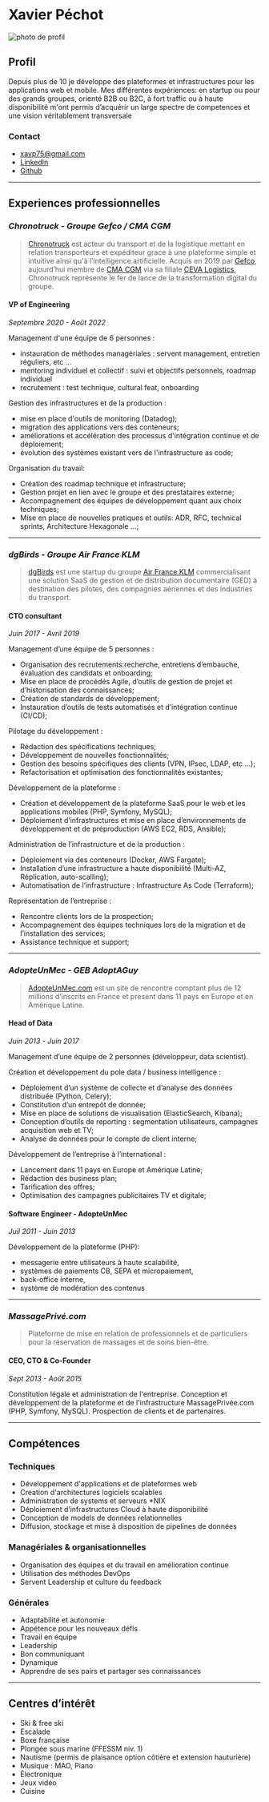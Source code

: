 # Xavier Péchot
![photo de profil](https://cdn.filestackcontent.com/ApSL9HZDXQFeLkhQqoOgxz/resize=width:200/cache=expiry:max/compress/https://github.com/xavierp/curriculum-vitae/raw/main/asset/profile.png "Photo de profil")
## Profil
Depuis plus de 10 je développe des plateformes et infrastructures pour les applications web et mobile.
Mes différentes expériences: en startup ou pour des grands groupes, orienté B2B ou B2C, à fort traffic ou à haute disponibilité m'ont permis d’acquérir un large spectre de competences et une vision véritablement transversale

### Contact
- [xavp75@gmail.com](mailto:xavp75@gmail.com)
- [LinkedIn](https://www.linkedin.com/in/xavierpechot/)
- [Github](https://github.com/xavierp)

---

## Experiences professionnelles
### *Chronotruck - Groupe Gefco / CMA CGM*

> [Chronotruck](https://chronotruck.com) est acteur du transport et de la logistique mettant en relation transporteurs et expéditeur grace à une plateforme simple et intuitive ainsi qu'à l’intelligence artificielle. Acquis en 2019 par [Gefco](https://www.gefco.net/fr/a-propos-de-gefco/decouvrir/groupe/), aujourd’hui membre de [CMA CGM](https://www.cma-cgm.com/about/the-group) via sa filiale [CEVA Logistics](https://www.cevalogistics.com/fr), Chronotruck représente le fer de lance de la transformation digital du groupe.

#### VP of Engineering
_Septembre 2020 - Août 2022_

Management d'une équipe de 6 personnes :
- instauration de méthodes managériales : servent management, entretien réguliers, etc ...
- mentoring individuel et collectif : suivi et objectifs personnels, roadmap individuel
- recrutement : test technique, cultural feat, onboarding

Gestion des infrastructures et de la production :
- mise en place d'outils de monitoring (Datadog);
- migration des applications vers des conteneurs;
- améliorations et accélération des processus d'intégration continue et de déploiement;
- évolution des systèmes existant vers de l'infrastructure as code;

Organisation du travail:
- Création des roadmap technique et infrastructure;
- Gestion projet en lien avec le groupe et des prestataires externe;
- Accompagnement des équipes de développement quant aux choix techniques;
- Mise en place de nouvelles pratiques et outils: ADR, RFC, technical sprints, Architecture Hexagonale ...;

---

### *dgBirds - Groupe Air France KLM*
> [dgBirds](https://www.dgbirds.com) est une startup du groupe [Air France KLM](https://www.airfranceklm.com/fr/groupe) commercialisant une solution SaaS de gestion et de distribution documentaire (GED) à destination des pilotes, des compagnies aériennes et des industries du transport.
#### CTO consultant
_Juin 2017 - Avril 2019_

Management d’une équipe de 5 personnes :
- Organisation des recrutements:recherche, entretiens d’embauche, évaluation des candidats et onboarding;
- Mise en place de procédés Agile, d’outils de gestion de projet et d’historisation des connaissances;
- Création de standards de développement;
- Instauration d’outils de tests automatisés et d’intégration continue (CI/CD);

Pilotage du développement :
- Rédaction des spécifications techniques;
- Développement de nouvelles fonctionnalités;
- Gestion des besoins spécifiques des clients (VPN, IPsec, LDAP, etc ...);
- Refactorisation et optimisation des fonctionnalités existantes;

Développement de la plateforme :
- Création et développement de la plateforme SaaS pour le web et les applications mobiles (PHP, Symfony, MySQL);
- Déploiement d’infrastructures et mise en place d’environnements de développement et de préproduction (AWS EC2, RDS, Ansible);

Administration de l’infrastructure et de la production :
- Déploiement via des conteneurs (Docker, AWS Fargate);
- Installation d’une infrastructure a haute disponibilité (Multi-AZ, Réplication, auto-scalling);
- Automatisation de l’infrastructure : Infrastructure As Code (Terraform);

Représentation de l’entreprise :
- Rencontre clients lors de la prospection;
- Accompagnement des équipes techniques lors de la migration et de l’installation des services;
- Assistance technique et support;

---

### *AdopteUnMec - GEB AdoptAGuy*

> [AdopteUnMec.com](https://www.adopteunmec.com/) est un site de rencontre comptant plus de 12 millions d’inscrits en France et present dans 11 pays en Europe et en Amérique Latine.
#### Head of Data
_Juin 2013 - Juin 2017_

Management d’une équipe de 2 personnes (développeur, data scientist).

Création et développement du pole data / business intelligence :
- Déploiement d’un système de collecte et d’analyse des données distribuée (Python, Celery);
- Constitution d’un entrepôt de donnée;
- Mise en place de solutions de visualisation (ElasticSearch, Kibana);
- Conception d’outils de reporting : segmentation utilisateurs, campagnes acquisition web et TV;
- Analyse de données pour le compte de client interne;

Développement de l’entreprise à l’international :
- Lancement dans 11 pays en Europe et Amérique Latine;
- Rédaction des business plan;
- Tarification des offres;
- Optimisation des campagnes publicitaires TV et digitale;

#### Software Engineer - AdopteUnMec
_Juil 2011 - Juin 2013_

Développement de la plateforme (PHP):
- messagerie entre utilisateurs à haute scalabilité,
- systèmes de paiements CB, SEPA et micropaiement,
- back-office interne,
- système de modération des contenus

---

### *MassagePrivé.com*

> Plateforme de mise en relation de professionnels et de particuliers pour la réservation de massages et de soins bien-être.
#### CEO, CTO & Co-Founder
_Sept 2013 - Août 2015_

Constitution légale et administration de l'entreprise.
Conception et développement de la plateforme et de l'infrastructure MassagePrivée.com (PHP, Symfony, MySQL).
Prospection de clients et de partenaires.

---

## Compétences

### Techniques
- Développement d'applications et de plateformes web
- Creation d'architectures logiciels scalables
- Administration de systems et serveurs *NIX
- Déploiement d’infrastructures Cloud à haute disponibilité
- Conception de models de données relationnelles
- Diffusion, stockage et mise à disposition de pipelines de données

### Managériales & organisationnelles
- Organisation des équipes et du travail en amélioration continue
- Utilisation des méthodes DevOps
- Servent Leadership et culture du feedback

### Générales
- Adaptabilité et autonomie
- Appétence pour les nouveaux défis
- Travail en équipe
- Leadership
- Bon communiquant
- Dynamique
- Apprendre de ses pairs et partager ses connaissances

---

## Centres d’intérêt
- Ski & free ski
- Escalade
- Boxe française
- Plongée sous marine (FFESSM niv. 1)
- Nautisme (permis de plaisance option côtière et extension hauturière)
- Musique : MAO, Piano
- Électronique
- Jeux vidéo
- Cuisine
